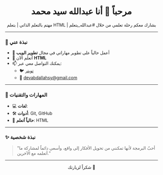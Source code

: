 <h1 align="center">مرحباً 👋 أنا عبدالله سيد محمد</h1>
<p align="center">مهتم بالتعلم الذاتي | بتعلم HTML | بشارك معكم رحلة تعلمي من خلال #عبدالله_يتعلم</p>

---

### 🧠 نبذة عني

- 🔭 أعمل حالياً على تطوير مهاراتي في مجال **تطوير الويب**
- 🌱 أتعلم الآن **HTML**
- 📫 يمكنك التواصل معي عبر:
  - 🐦 [تويتر](https://x.com/_abdallahsy)
  - 📧 devabdallahsy@gmail.com

---

### 🚀 المهارات والتقنيات

- 💻 **لغات**:
- 🛠️ **أدوات**: Git, GitHub
- 🌱 **حالياً أتعلم**: HTML

---
### ✨ نبذة شخصية

> "أحبّ البرمجة لأنها تمكنني من تحويل الأفكار إلى واقع، وأسعى دائماً لمشاركة ما أتعلمه مع الآخرين."

---

<p align="center">شكراً لزيارتك 🙏</p>
